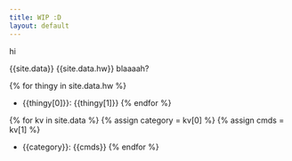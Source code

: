 ```yaml
---
title: WIP :D
layout: default
---
```


hi

{{site.data}}
{{site.data.hw}}
blaaaah?

{% for thingy in site.data.hw %}
  * {{thingy[0]}}: {{thingy[1]}}
{% endfor %}

{% for kv in site.data %}
  {% assign category = kv[0] %}
  {% assign cmds     = kv[1] %}
  * {{category}}: {{cmds}}
{% endfor %}

